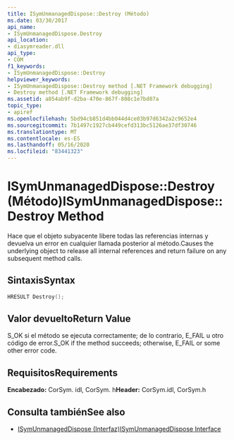 ```yaml
---
title: ISymUnmanagedDispose::Destroy (Método)
ms.date: 03/30/2017
api_name:
- ISymUnmanagedDispose.Destroy
api_location:
- diasymreader.dll
api_type:
- COM
f1_keywords:
- ISymUnmanagedDispose::Destroy
helpviewer_keywords:
- ISymUnmanagedDispose::Destroy method [.NET Framework debugging]
- Destroy method [.NET Framework debugging]
ms.assetid: a854ab9f-d2ba-470e-867f-808c1e7bd07a
topic_type:
- apiref
ms.openlocfilehash: 5bd94cb851d4bb044d4ce03b97d6342a2c9652e4
ms.sourcegitcommit: 7b1497c1927cb449cefd313bc5126ae37df30746
ms.translationtype: MT
ms.contentlocale: es-ES
ms.lasthandoff: 05/16/2020
ms.locfileid: "83441323"
---
```

# <a name="isymunmanageddisposedestroy-method"></a><span data-ttu-id="dd191-102">ISymUnmanagedDispose::Destroy (Método)</span><span class="sxs-lookup"><span data-stu-id="dd191-102">ISymUnmanagedDispose::Destroy Method</span></span>
<span data-ttu-id="dd191-103">Hace que el objeto subyacente libere todas las referencias internas y devuelva un error en cualquier llamada posterior al método.</span><span class="sxs-lookup"><span data-stu-id="dd191-103">Causes the underlying object to release all internal references and return failure on any subsequent method calls.</span></span>  
  
## <a name="syntax"></a><span data-ttu-id="dd191-104">Sintaxis</span><span class="sxs-lookup"><span data-stu-id="dd191-104">Syntax</span></span>  
  
```cpp  
HRESULT Destroy();  
```  
  
## <a name="return-value"></a><span data-ttu-id="dd191-105">Valor devuelto</span><span class="sxs-lookup"><span data-stu-id="dd191-105">Return Value</span></span>  
 <span data-ttu-id="dd191-106">S_OK si el método se ejecuta correctamente; de lo contrario, E_FAIL u otro código de error.</span><span class="sxs-lookup"><span data-stu-id="dd191-106">S_OK if the method succeeds; otherwise, E_FAIL or some other error code.</span></span>  
  
## <a name="requirements"></a><span data-ttu-id="dd191-107">Requisitos</span><span class="sxs-lookup"><span data-stu-id="dd191-107">Requirements</span></span>  
 <span data-ttu-id="dd191-108">**Encabezado:** CorSym. idl, CorSym. h</span><span class="sxs-lookup"><span data-stu-id="dd191-108">**Header:** CorSym.idl, CorSym.h</span></span>  
  
## <a name="see-also"></a><span data-ttu-id="dd191-109">Consulta también</span><span class="sxs-lookup"><span data-stu-id="dd191-109">See also</span></span>

- [<span data-ttu-id="dd191-110">ISymUnmanagedDispose (Interfaz)</span><span class="sxs-lookup"><span data-stu-id="dd191-110">ISymUnmanagedDispose Interface</span></span>](isymunmanageddispose-interface.md)
